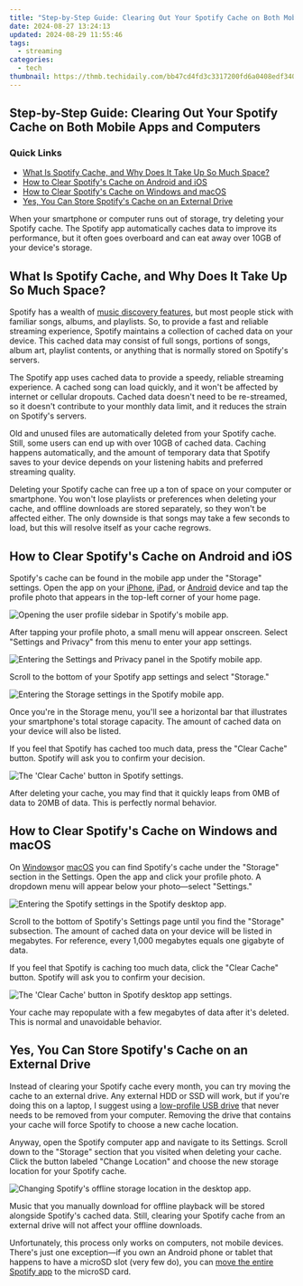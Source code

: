 ```yaml
---
title: "Step-by-Step Guide: Clearing Out Your Spotify Cache on Both Mobile Apps and Computers"
date: 2024-08-27 13:24:13
updated: 2024-08-29 11:55:46
tags:
  - streaming
categories:
  - tech
thumbnail: https://thmb.techidaily.com/bb47cd4fd3c3317200fd6a0408edf3404c84e0ce2b2a16adf3218bdf1eaafd6a.jpg
---
```


## Step-by-Step Guide: Clearing Out Your Spotify Cache on Both Mobile Apps and Computers

### Quick Links

* [What Is Spotify Cache, and Why Does It Take Up So Much Space?](https://win11-tips.techidaily.com/how-to-fix-bluetooth-pin-verification-hitch-on-win11w10-pcs/)
* [How to Clear Spotify's Cache on Android and iOS](https://win-answers.techidaily.com/how-to-repair-your-camera-issues-on-google-meet-solution-provided/)
* [How to Clear Spotify's Cache on Windows and macOS](https://facebook-video-share.techidaily.com/updated-in-2024-a-comprehensive-guide-to-making-gifs-from-youtube-tracks/)
* [Yes, You Can Store Spotify's Cache on an External Drive](https://extra-hints.techidaily.com/updated-crafting-audible-magic-cropping-and-edits-in-canva-videos/)

 When your smartphone or computer runs out of storage, try deleting your Spotify cache. The Spotify app automatically caches data to improve its performance, but it often goes overboard and can eat away over 10GB of your device's storage.

##  What Is Spotify Cache, and Why Does It Take Up So Much Space?

 Spotify has a wealth of [music discovery features](https://screen-activity-recording.techidaily.com/experts-selection-best-full-screen-recorders-for-pc-and-mac-for-2024/), but most people stick with familiar songs, albums, and playlists. So, to provide a fast and reliable streaming experience, Spotify maintains a collection of cached data on your device. This cached data may consist of full songs, portions of songs, album art, playlist contents, or anything that is normally stored on Spotify's servers.

 The Spotify app uses cached data to provide a speedy, reliable streaming experience. A cached song can load quickly, and it won't be affected by internet or cellular dropouts. Cached data doesn't need to be re-streamed, so it doesn't contribute to your monthly data limit, and it reduces the strain on Spotify's servers.

 Old and unused files are automatically deleted from your Spotify cache. Still, some users can end up with over 10GB of cached data. Caching happens automatically, and the amount of temporary data that Spotify saves to your device depends on your listening habits and preferred streaming quality.

 Deleting your Spotify cache can free up a ton of space on your computer or smartphone. You won't lose playlists or preferences when deleting your cache, and offline downloads are stored separately, so they won't be affected either. The only downside is that songs may take a few seconds to load, but this will resolve itself as your cache regrows.

##  How to Clear Spotify's Cache on Android and iOS

 Spotify's cache can be found in the mobile app under the "Storage" settings. Open the app on your [iPhone](https://apps.apple.com/us/app/spotify-music-and-podcasts/id324684580), [iPad](https://apps.apple.com/us/app/spotify-music-and-podcasts/id324684580?platform=ipad), or [Android](https://www.anrdoezrs.net/links/3607085/type/dlg/sid/UUhtgUeUpU2001234/https://play.google.com/store/apps/details?id=com.spotify.music&hl=en%5FUS&gl=US) device and tap the profile photo that appears in the top-left corner of your home page.

![Opening the user profile sidebar in Spotify's mobile app.](https://static1.howtogeekimages.com/wordpress/wp-content/uploads/2023/12/12-1.png) 

 After tapping your profile photo, a small menu will appear onscreen. Select "Settings and Privacy" from this menu to enter your app settings.

![Entering the Settings and Privacy panel in the Spotify mobile app.](https://static1.howtogeekimages.com/wordpress/wp-content/uploads/2023/12/5-1.png) 

 Scroll to the bottom of your Spotify app settings and select "Storage."

![Entering the Storage settings in the Spotify mobile app.](https://static1.howtogeekimages.com/wordpress/wp-content/uploads/2023/12/6-1.png) 

 Once you're in the Storage menu, you'll see a horizontal bar that illustrates your smartphone's total storage capacity. The amount of cached data on your device will also be listed.

 If you feel that Spotify has cached too much data, press the "Clear Cache" button. Spotify will ask you to confirm your decision.

![The 'Clear Cache' button in Spotify settings.](https://static1.howtogeekimages.com/wordpress/wp-content/uploads/2023/12/7-1.png) 

 After deleting your cache, you may find that it quickly leaps from 0MB of data to 20MB of data. This is perfectly normal behavior.

##  How to Clear Spotify's Cache on Windows and macOS

 On [Windows](https://apps.microsoft.com/detail/9NCBCSZSJRSB?hl=en-US)or [macOS](https://www.spotify.com/de-en/download/mac/) you can find Spotify's cache under the "Storage" section in the Settings. Open the app and click your profile photo. A dropdown menu will appear below your photo—select "Settings."

![Entering the Spotify settings in the Spotify desktop app.](https://static1.howtogeekimages.com/wordpress/wp-content/uploads/2023/12/10-1.png) 

 Scroll to the bottom of Spotify's Settings page until you find the "Storage" subsection. The amount of cached data on your device will be listed in megabytes. For reference, every 1,000 megabytes equals one gigabyte of data.

 If you feel that Spotify is caching too much data, click the "Clear Cache" button. Spotify will ask you to confirm your decision.

![The 'Clear Cache' button in Spotify desktop app settings.](https://static1.howtogeekimages.com/wordpress/wp-content/uploads/2023/12/4-1.png) 

 Your cache may repopulate with a few megabytes of data after it's deleted. This is normal and unavoidable behavior.

##  Yes, You Can Store Spotify's Cache on an External Drive

 Instead of clearing your Spotify cache every month, you can try moving the cache to an external drive. Any external HDD or SSD will work, but if you're doing this on a laptop, I suggest using a [low-profile USB drive](https://www.amazon.com/dp/B08D6TN835/?tag=hotoge-20&ascsubtag=UUhtgUeUpU2001234&asc%5Frefurl=https%3A%2F%2Fwww.howtogeek.com%2Fhow-to-delete-your-spotify-cache-on-mobile-and-desktop-devices%2F&asc%5Fcampaign=Evergreen) that never needs to be removed from your computer. Removing the drive that contains your cache will force Spotify to choose a new cache location.

 Anyway, open the Spotify computer app and navigate to its Settings. Scroll down to the "Storage" section that you visited when deleting your cache. Click the button labeled "Change Location" and choose the new storage location for your Spotify cache.

![Changing Spotify's offline storage location in the desktop app.](https://static1.howtogeekimages.com/wordpress/wp-content/uploads/2023/12/13.png) 

 Music that you manually download for offline playback will be stored alongside Spotify's cached data. Still, clearing your Spotify cache from an external drive will not affect your offline downloads.

 Unfortunately, this process only works on computers, not mobile devices. There's just one exception—if you own an Android phone or tablet that happens to have a microSD slot (very few do), you can [move the entire Spotify app](https://facebook-record-videos.techidaily.com/new-2024-approved-epic-battle-royale-thumbnails-done-fast/) to the microSD card.

<ins class="adsbygoogle"
     style="display:block"
     data-ad-format="autorelaxed"
     data-ad-client="ca-pub-7571918770474297"
     data-ad-slot="1223367746"></ins>



<ins class="adsbygoogle"
     style="display:block"
     data-ad-client="ca-pub-7571918770474297"
     data-ad-slot="8358498916"
     data-ad-format="auto"
     data-full-width-responsive="true"></ins>
